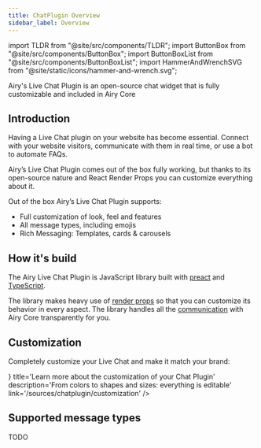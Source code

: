 ```yaml
---
title: ChatPlugin Overview
sidebar_label: Overview
---
```


import TLDR from "@site/src/components/TLDR";
import ButtonBox from "@site/src/components/ButtonBox";
import ButtonBoxList from "@site/src/components/ButtonBoxList";
import HammerAndWrenchSVG from "@site/static/icons/hammer-and-wrench.svg";

<TLDR>

Airy's Live Chat Plugin is an open-source chat widget that is fully customizable
and included in Airy Core

 </TLDR>

## Introduction

Having a Live Chat plugin on your website has become essential. Connect with
your website visitors, communicate with them in real time, or use a bot to
automate FAQs.

Airy’s Live Chat Plugin comes out of the box fully working, but thanks to its
open-source nature and React Render Props you can customize everything about it.

Out of the box Airy’s Live Chat Plugin supports:

- Full customization of look, feel and features
- All message types, including emojis
- Rich Messaging: Templates, cards & carousels

## How it's build

The Airy Live Chat Plugin is JavaScript library built with
[preact](https://preactjs.com/) and
[TypeScript](https://www.typescriptlang.org/).

The library makes heavy use of [render
props](https://reactjs.org/docs/render-props.html) so that you can customize its
behavior in every aspect. The library handles all the
[communication](/api/endpoints/chatplugin.md) with Airy Core transparently for
you.

## Customization

Completely customize your Live Chat and make it match your brand:

<ButtonBoxList>
<ButtonBox
    icon={<HammerAndWrenchSVG />}
    title='Learn more about the customization of your Chat Plugin'
    description='From colors to shapes and sizes: everything is editable'
    link='/sources/chatplugin/customization'
/>
</ButtonBoxList>

## Supported message types

TODO
